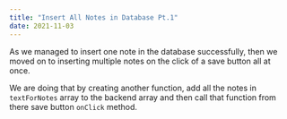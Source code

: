```yaml
---
title: "Insert All Notes in Database Pt.1"
date: 2021-11-03
---
```


As we managed to insert one note in the database successfully, then we moved on to inserting multiple notes on the click of a save button all at once. 

We are doing that by creating another function, add all the notes in `textForNotes` array to the backend array and then call that function from there save button `onClick` method.
